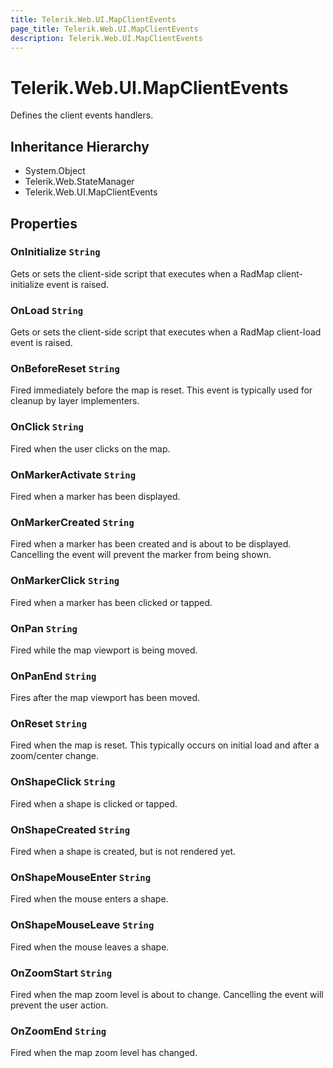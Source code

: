 ```yaml
---
title: Telerik.Web.UI.MapClientEvents
page_title: Telerik.Web.UI.MapClientEvents
description: Telerik.Web.UI.MapClientEvents
---
```


# Telerik.Web.UI.MapClientEvents

Defines the client events handlers.

## Inheritance Hierarchy

* System.Object
* Telerik.Web.StateManager
* Telerik.Web.UI.MapClientEvents

## Properties

###  OnInitialize `String`

Gets or sets the client-side script that executes when a RadMap client-initialize event is raised.

###  OnLoad `String`

Gets or sets the client-side script that executes when a RadMap client-load event is raised.

###  OnBeforeReset `String`

Fired immediately before the map is reset. This event is typically used for cleanup by layer implementers.

###  OnClick `String`

Fired when the user clicks on the map.

###  OnMarkerActivate `String`

Fired when a marker has been displayed.

###  OnMarkerCreated `String`

Fired when a marker has been created and is about to be displayed. Cancelling the event will prevent the marker from being shown.

###  OnMarkerClick `String`

Fired when a marker has been clicked or tapped.

###  OnPan `String`

Fired while the map viewport is being moved.

###  OnPanEnd `String`

Fires after the map viewport has been moved.

###  OnReset `String`

Fired when the map is reset. This typically occurs on initial load and after a zoom/center change.

###  OnShapeClick `String`

Fired when a shape is clicked or tapped.

###  OnShapeCreated `String`

Fired when a shape is created, but is not rendered yet.

###  OnShapeMouseEnter `String`

Fired when the mouse enters a shape.

###  OnShapeMouseLeave `String`

Fired when the mouse leaves a shape.

###  OnZoomStart `String`

Fired when the map zoom level is about to change. Cancelling the event will prevent the user action.

###  OnZoomEnd `String`

Fired when the map zoom level has changed.

